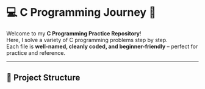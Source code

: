 # 💻 C Programming Journey 🚀

Welcome to my **C Programming Practice Repository**!  
Here, I solve a variety of C programming problems step by step.  
Each file is **well-named, cleanly coded, and beginner-friendly** – perfect for practice and reference.  

---

## 📂 Project Structure

